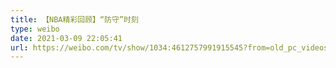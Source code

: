 ```yaml
---
title: 【NBA精彩回顾】“防守”时刻
type: weibo
date: 2021-03-09 22:05:41
url: https://weibo.com/tv/show/1034:4612757991915545?from=old_pc_videoshow
---
```


<!-- more -->